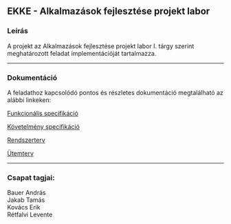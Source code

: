 ## EKKE - Alkalmazások fejlesztése projekt labor

### Leírás
A projekt az Alkalmazások fejlesztése projekt labor I. tárgy szerint meghatározott feladat implementációját tartalmazza.

---

### Dokumentáció
A feladathoz kapcsolódó pontos és részletes dokumentáció megtalálható az alábbi linkeken:

[Funkcionális specifikáció](Doc%2FFunkcionalis_specifikacio.md)

[Követelmény specifikáció](Doc%2FKovetelmeny_specifikacio.md)

[Rendszerterv](Doc%2FRendszerterv.md)

[Ütemterv](Doc%2FUtemterv.md)

---

### Csapat tagjai:

Bauer András\
Jakab Tamás\
Kovács Erik\
Rétfalvi Levente



